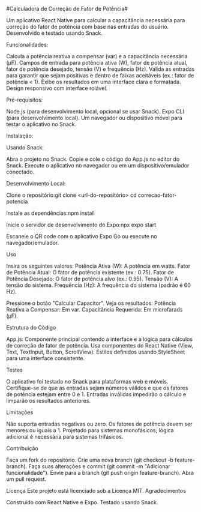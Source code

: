 #Calculadora de Correção de Fator de Potência#

Um aplicativo React Native para calcular a capacitância necessária para correção do fator de potência com base nas entradas do usuário. Desenvolvido e testado usando Snack.

Funcionalidades:

Calcula a potência reativa a compensar (var) e a capacitância necessária (μF).
Campos de entrada para potência ativa (W), fator de potência atual, fator de potência desejado, tensão (V) e frequência (Hz).
Valida as entradas para garantir que sejam positivas e dentro de faixas aceitáveis (ex.: fator de potência < 1).
Exibe os resultados em uma interface clara e formatada.
Design responsivo com interface rolável.

Pré-requisitos:

Node.js (para desenvolvimento local, opcional se usar Snack).
Expo CLI (para desenvolvimento local).
Um navegador ou dispositivo móvel para testar o aplicativo no Snack.

Instalação:

Usando Snack:

Abra o projeto no Snack.
Copie e cole o código do App.js no editor do Snack.
Execute o aplicativo no navegador ou em um dispositivo/emulador conectado.


Desenvolvimento Local:

Clone o repositório:git clone <url-do-repositório>
cd correcao-fator-potencia


Instale as dependências:npm install


Inicie o servidor de desenvolvimento do Expo:npx expo start


Escaneie o QR code com o aplicativo Expo Go ou execute no navegador/emulador.



Uso

Insira os seguintes valores:
Potência Ativa (W): A potência em watts.
Fator de Potência Atual: O fator de potência existente (ex.: 0.75).
Fator de Potência Desejado: O fator de potência alvo (ex.: 0.95).
Tensão (V): A tensão do sistema.
Frequência (Hz): A frequência do sistema (padrão é 60 Hz).


Pressione o botão "Calcular Capacitor".
Veja os resultados:
Potência Reativa a Compensar: Em var.
Capacitância Requerida: Em microfarads (μF).



Estrutura do Código

App.js: Componente principal contendo a interface e a lógica para cálculos de correção de fator de potência.
Usa componentes do React Native (View, Text, TextInput, Button, ScrollView).
Estilos definidos usando StyleSheet para uma interface consistente.

Testes

O aplicativo foi testado no Snack para plataformas web e móveis.
Certifique-se de que as entradas sejam números válidos e que os fatores de potência estejam entre 0 e 1.
Entradas inválidas impedirão o cálculo e limparão os resultados anteriores.

Limitações

Não suporta entradas negativas ou zero.
Os fatores de potência devem ser menores ou iguais a 1.
Projetado para sistemas monofásicos; lógica adicional é necessária para sistemas trifásicos.

Contribuição

Faça um fork do repositório.
Crie uma nova branch (git checkout -b feature-branch).
Faça suas alterações e commit (git commit -m "Adicionar funcionalidade").
Envie para a branch (git push origin feature-branch).
Abra um pull request.

Licença
Este projeto está licenciado sob a Licença MIT.
Agradecimentos

Construído com React Native e Expo.
Testado usando Snack.

